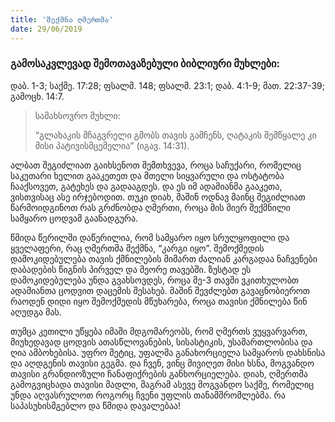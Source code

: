 ```yaml
---
title: 'შექმნა ღმერთმა'
date: 29/06/2019
---  
```

  
<h3 class="ka_geo"> გამოსაკვლევად შემოთავაზებული ბიბლიური მუხლები:</h3>  
დაბ. 1-3; საქმე. 17:28; ფსალმ. 148; ფსალმ. 23:1; დაბ. 4:1-9; მათ. 22:37-39; გამოცხ. 14:7.   
  
> <p>სამახსოვრო მუხლი:</p>  
> “გლახაკის  მჩაგვრელი  გმობს  თავის  გამჩენს, ღატაკის  შემწყალე  კი  მისი  პატივისმცემელია” (იგავ. 14:31).
  
ალბათ  შეგიძლიათ  გაიხსენოთ  შემთხვევა, როცა  საჩუქარი, რომელიც  საკუთარი  ხელით  გააკეთეთ  და  მთელი  სიყვარული  და  ოსტატობა  ჩააქსოვეთ, გატეხეს  და  გადააგდეს. და  ეს  იმ  ადამიანმა  გააკეთა, ვისთვისაც  ასე  ირჯებოდით. თუკი  დიახ, მაშინ  ოდნავ  მაინც  შეგიძლიათ  წარმოიდგინოთ  რას  გრძნობდა  ღმერთი, როცა  მის  მიერ  შექმნილი  სამყარო  ცოდვამ  გაანადგურა.

წმიდა  წერილში  დაწერილია, რომ  სამყარო  იყო  სრულყოფილი  და  ყველაფერი, რაც  ღმერთმა  შექმნა, “კარგი  იყო”. შემოქმედის  დამოკიდებულება  თავის  ქმნილების  მიმართ  ძალიან  კარგადაა  ნაჩვენები  დაბადების  წიგნის  პირველ  და  მეორე  თავებში. ზუსტად  ეს  დამოკიდებულება  უნდა  გვახსოვდეს, როცა  მე-3 თავში  ვკითხულობთ  ადამიანთა  ცოდვით  დაცემის  შესახებ. მაშინ  შევძლებთ  გავაცნობიეროთ  რაოდენ  დიდი  იყო  შემოქმედის  მწუხარება, როცა  თავისი  ქმნილება  წინ  აღუდგა  მას.

თუმცა  კეთილი  უწყება  იმაში  მდგომარეობს, რომ  ღმერთს  ვუყვარვართ, მიუხედავად  ცოდვის  ათასწლოვანების, სისასტიკის, უსამართლობისა  და  ღია  ამბოხებისა. უფრო  მეტიც, უფალმა  განახორციელა  სამყაროს  დახსნისა  და  აღდგენის  თავისი  გეგმა. და  ჩვენ, ვინც  მივიღეთ  მისი  ხსნა, მოგვანდო  თავისი  გრანდიოზული  ჩანაფიქრების  განხორციელება. დიახ, ღმერთმა  გამოგვიცხადა  თავისი  მადლი, მაგრამ  ასევე  მოგვანდო  საქმე, რომელიც  უნდა  აღვასრულოთ  როგორც  ჩვენი  უფლის  თანამშრომლებმა. რა  საპასუხისმგებლო  და  წმიდა  დავალებაა!